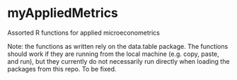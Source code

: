 # myAppliedMetrics
 Assorted R functions for applied microeconometrics

Note: the functions as written rely on the data.table package. The functions should work if they are running from the local machine (e.g. copy, paste, and run), but they currently do not necessarily run directly when loading the packages from this repo.  To be fixed.
